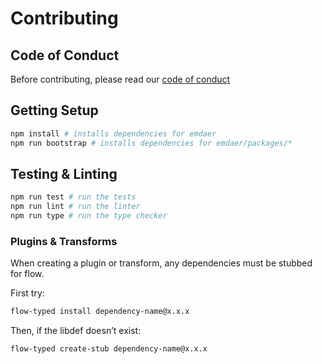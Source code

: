 <!--
  This file was generated by emdaer

  Its template can be found at .emdaer/CONTRIBUTING.emdaer.md
-->

# Contributing

## Code of Conduct

Before contributing, please read our [code of conduct](./CODE_OF_CONDUCT.md)


## Getting Setup

```sh
npm install # installs dependencies for emdaer
npm run bootstrap # installs dependencies for emdaer/packages/*
```


## Testing & Linting

```sh
npm run test # run the tests
npm run lint # run the linter
npm run type # run the type checker
```


### Plugins & Transforms

When creating a plugin or transform, any dependencies must be stubbed for flow.

First try:

```sh
flow-typed install dependency-name@x.x.x
```

Then, if the libdef doesn&#8217;t exist:

```sh
flow-typed create-stub dependency-name@x.x.x
```

<!--emdaer-t
  - '@emdaer/transform-smartypants'
-->
